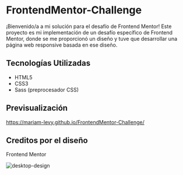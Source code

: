 # FrontendMentor-Challenge 

¡Bienvenido/a a mi solución para el desafío de Frontend Mentor! Este proyecto es mi implementación de un desafío específico de Frontend Mentor, donde se me proporcionó un diseño y tuve que desarrollar una página web responsive basada en ese diseño.

## Tecnologías Utilizadas

- HTML5
- CSS3
- Sass (preprocesador CSS)


## Previsualización
https://mariam-levy.github.io/FrontendMentor-Challenge/

## Creditos por el diseño
Frontend Mentor

![desktop-design](https://github.com/Mariam-Levy/FrontendMentor-Challenge/assets/80288291/e2551be9-ff34-4b6b-85cc-bd4ae3d58913)
